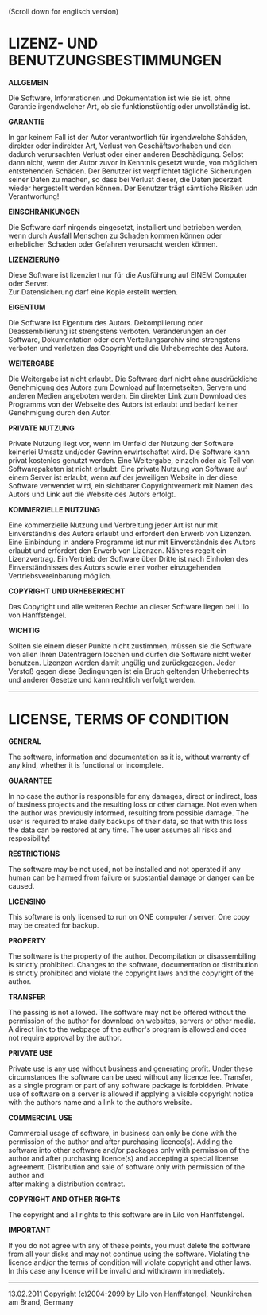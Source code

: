 (Scroll down for englisch version)

LIZENZ- UND BENUTZUNGSBESTIMMUNGEN
====================================

**ALLGEMEIN** 

Die Software, Informationen und Dokumentation ist wie sie ist, ohne Garantie 
irgendwelcher Art, ob sie funktionstüchtig oder unvollständig ist.

**GARANTIE** 

In gar keinem Fall ist der Autor verantwortlich für irgendwelche Schäden, 
direkter oder indirekter Art, Verlust von Geschäftsvorhaben und den dadurch 
verursachten Verlust oder einer anderen Beschädigung. 
Selbst dann nicht, wenn der Autor zuvor in Kenntnis gesetzt wurde, von 
möglichen entstehenden Schäden. 
Der Benutzer ist verpflichtet tägliche Sicherungen seiner Daten zu machen, so 
dass bei Verlust dieser, die Daten jederzeit wieder hergestellt werden können.
Der Benutzer trägt sämtliche Risiken udn Verantwortung!

**EINSCHRÄNKUNGEN**

Die Software darf nirgends eingesetzt, installiert und betrieben werden, wenn 
durch Ausfall Menschen zu Schaden kommen können oder erheblicher Schaden oder 
Gefahren verursacht werden können.

**LIZENZIERUNG** 

Diese Software ist lizenziert nur für die Ausführung auf EINEM Computer oder 
Server.  
Zur Datensicherung darf eine Kopie erstellt werden.

**EIGENTUM** 

Die Software ist Eigentum des Autors. Dekompilierung oder Deassembilierung ist 
strengstens verboten. 
Veränderungen an der Software, Dokumentation oder dem Verteilungsarchiv sind 
strengstens verboten und verletzen das Copyright und die Urheberrechte des 
Autors.

**WEITERGABE** 

Die Weitergabe ist nicht erlaubt. 
Die Software darf nicht ohne ausdrückliche Genehmigung des Autors zum Download 
auf Internetseiten, Servern und anderen Medien angeboten werden. 
Ein direkter Link zum Download des Programms von der Webseite des Autors ist 
erlaubt und bedarf keiner Genehmigung durch den Autor.

**PRIVATE NUTZUNG** 

Private Nutzung liegt vor, wenn im Umfeld der Nutzung der Software keinerlei 
Umsatz und/oder Gewinn erwirtschaftet wird.
Die Software kann privat kostenlos genutzt werden. 
Eine Weitergabe, einzeln oder als Teil von Softwarepaketen ist nicht erlaubt.
Eine private Nutzung von Software auf einem Server ist erlaubt, wenn auf der 
jeweiligen Website in der diese Software verwendet wird, ein sichtbarer 
Copyrightvermerk mit Namen des Autors und Link auf die Website des Autors 
erfolgt.

**KOMMERZIELLE NUTZUNG** 

Eine kommerzielle Nutzung und Verbreitung jeder Art ist nur mit Einverständnis 
des Autors erlaubt und erfordert den Erwerb von Lizenzen. 
Eine Einbindung in andere Programme ist nur mit Einverständnis des Autors 
erlaubt und erfordert den Erwerb von Lizenzen.
Näheres regelt ein Lizenzvertrag.
Ein Vertrieb der Software über Dritte ist nach Einholen des Einverständnisses 
des Autors sowie einer vorher einzugehenden Vertriebsvereinbarung möglich. 

**COPYRIGHT UND URHEBERRECHT** 

Das Copyright und alle weiteren Rechte an dieser Software liegen 
bei Lilo von Hanffstengel.

**WICHTIG** 

Sollten sie einem dieser Punkte nicht zustimmen, müssen sie die Software von 
allen Ihren Datenträgern löschen und dürfen die Software nicht weiter 
benutzen. Lizenzen werden damit ungülig und zurückgezogen.
Jeder Verstoß gegen diese Bedingungen ist ein Bruch geltenden Urheberrechts 
und anderer Gesetze und kann rechtlich verfolgt werden.


---------------------------------------


LICENSE, TERMS OF CONDITION
============================

**GENERAL**  

The software, information and documentation as it is, without warranty of any 
kind, whether it is functional or incomplete. 

**GUARANTEE**  

In no case the author is responsible for any damages, direct or indirect, 
loss of business projects and the resulting loss or other damage. 
Not even when the author was previously informed, resulting from possible 
damage. 
The user is required to make daily backups of their data, so that with this 
loss the data can be restored at any time. 
The user assumes all risks and resposibility! 

**RESTRICTIONS**  

The software may be not used, not be installed and not operated if any human 
can be harmed from failure or substantial damage or danger can be caused. 

**LICENSING**  

This software is only licensed to run on ONE computer / server. 
One copy may be created for backup. 

**PROPERTY**  

The software is the property of the author. Decompilation or disassembiling is 
strictly prohibited. 
Changes to the software, documentation or distribution is strictly prohibited 
and violate the copyright laws and the copyright of the author. 

**TRANSFER** 

The passing is not allowed. 
The software may not be offered without the permission of the author for 
download on websites, servers or other media. 
A direct link to the webpage of the author's program is allowed and does not 
require approval by the author. 

**PRIVATE USE** 

Private use is any use without business and generating profit.
Under these circumstances the software can be used without any licence fee. 
Transfer, as a single program or part of any software package is forbidden.
Private use of software on a server is allowed if applying a visible copyright 
notice with the authors name and a link to the authors website.

**COMMERCIAL USE** 

Commercial usage of software, in business can only be done with the permission 
of the author and after purchasing licence(s).
Adding the software into other software and/or packages only with permission 
of the author and after purchasing licence(s) and accepting a special license 
agreement.
Distribution and sale of software only with permission of the author and  
after making a distribution contract.

**COPYRIGHT AND OTHER RIGHTS** 

The copyright and all rights to this software are in Lilo von Hanffstengel. 

**IMPORTANT**

If you do not agree with any of these points, you must delete the software 
from all your disks and may not continue using the software.
Violating the licence and/or the terms of condition will violate copyright and 
other laws. In this case any licence will be invalid and withdrawn 
immediately.


-----------------------------------
13.02.2011
Copyright (c)2004-2099 by Lilo von Hanffstengel, Neunkirchen am Brand, Germany